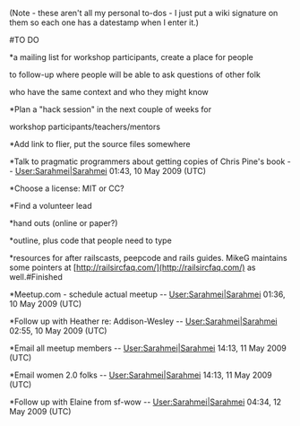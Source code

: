 (Note - these aren't all my personal to-dos - I just put a wiki signature on them so each one has a datestamp when I enter it.)


#TO DO



*a mailing list for workshop participants, create a place for people


to follow-up where people will be able to ask questions of other folk


who have the same context and who they might know


*Plan a "hack session" in the next couple of weeks for


workshop participants/teachers/mentors


*Add link to flier, put the source files somewhere


*Talk to pragmatic programmers about getting copies of Chris Pine's book --
[User:Sarahmei|Sarahmei](user_sarahmei_sarahmei) 01:43, 10 May 2009 (UTC)


*Choose a license: MIT or CC?


*Find a volunteer lead


*hand outs (online or paper?)


*outline, plus code that people need to type


*resources for after railscasts, peepcode and rails guides.  MikeG maintains some pointers at 
[http://railsircfaq.com/](http://railsircfaq.com/) as well.#Finished



*Meetup.com - schedule actual meetup --
[User:Sarahmei|Sarahmei](user_sarahmei_sarahmei) 01:36, 10 May 2009 (UTC)


*Follow up with Heather re: Addison-Wesley --
[User:Sarahmei|Sarahmei](user_sarahmei_sarahmei) 02:55, 10 May 2009 (UTC)


*Email all meetup members --
[User:Sarahmei|Sarahmei](user_sarahmei_sarahmei) 14:13, 11 May 2009 (UTC)


*Email women 2.0 folks --
[User:Sarahmei|Sarahmei](user_sarahmei_sarahmei) 14:13, 11 May 2009 (UTC)


*Follow up with Elaine from sf-wow --
[User:Sarahmei|Sarahmei](user_sarahmei_sarahmei) 04:34, 12 May 2009 (UTC)